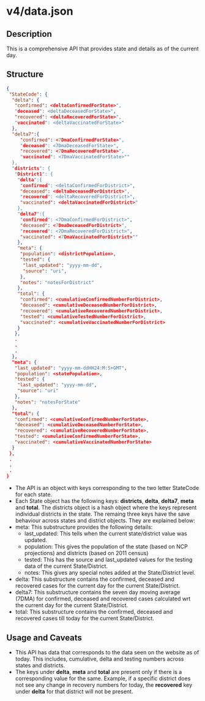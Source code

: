 # v4/data.json

## Description

This is a comprehensive API that provides state and details as of the current day.

## Structure

```json
{
 "StateCode": {
  "delta": {
   "confirmed": <deltaConfirmedForState>",
   "deceased": <deltaDeceasedForState>",
   "recovered": <deltaRecoveredForState>",
   "vaccinated": <deltaVaccinatedForState>"
  },
  "delta7":{
     "confirmed": <7DmaConfirmedForState>",
     "deceased": <7DmaDeceasedForState>",
     "recovered": <7DmaRecoveredForState>",
     "vaccinated": <7DmaVaccinatedForState>""
  },
  "districts": {
   "District1": {
    "delta":{
     "confirmed": <deltaConfirmedForDistrict>",
     "deceased": <deltaDeceasedForDistrict>",
     "recovered": <deltaRecoveredForDistrict>",
     "vaccinated": <deltaVaccinatedForDistrict>"
    },
    "delta7":{
     "confirmed": <7DmaConfirmedForDistrict>",
     "deceased": <7DmaDeceasedForDistrict>",
     "recovered": <7DmaRecoveredForDistrict>",
     "vaccinated": <7DmaVaccinatedForDistrict>""
    },
    "meta": {
     "population": <districtPopulation>,
     "tested": {
      "last_updated": "yyyy-mm-dd",
      "source": "uri",
     },
     "notes": "notesForDistrict"
    },
    "total": {
     "confirmed": <cumulativeConfirmedNumberForDistrict>,
     "deceased": <cumulativeDeceasedNumberForDistrict>,
     "recovered": <cumulativeRecoveredNumberForDistrict>,
     "tested": <cumulativeTestedNumberForDistrict>,
     "vaccinated": <cumulativeVaccinatedNumberForDistrict>
    }
   },
   .
   .
   .
  },
  "meta": {
   "last_updated": "yyyy-mm-ddHH24:M:S+GMT",
   "population": <statePopulation>,
   "tested": {
    "last_updated": "yyyy-mm-dd",
    "source": "uri"
   },
   "notes": "notesForState"
  },
  "total": {
   "confirmed": <cumulativeConfirmedNumberForState>,
   "deceased": <cumulativeDeceasedNumberForState>,
   "recovered": <cumulativeRecoveredNumberForState>,
   "tested": <cumulativeConfirmedNumberForState>,
   "vaccinated": <cumulativeVaccinatedNumberForState>
  }
 },
 .
 .
 .
}

```

- The API is an object with keys corresponding to the two letter StateCode for each state.
- Each State object has the following keys: __districts__, __delta__, __delta7__, __meta__ and __total__. The districts object is a hash object where the keys represent individual districts in the state. The remaing three keys have the save behaviour across states and district objects. They are explained below:
- meta: This substructure provides the following details:
  - last_updated: This tells when the current state/district value was updated.
  - population: This gives the population of the state (based on NCP projections) and districts (based on 2011 census)
  - tested: This has the source and last_updated values for the testing data of the current State/District.
  - notes: This gives any special notes added at the State/District level.
- delta: This substructure contains the confirmed, deceased and recovered cases for the current day for the current State/District.
- delta7: This substructure contains the seven day moving average (7DMA) for confirmed, deceased and recovered cases calculated wrt the current day for the current State/District.
- total: This substructure contains the confirmed, deceased and recovered cases till today for the current State/District.

## Usage and Caveats

- This API has data that corresponds to the data seen on the website as of today. This includes, cumulative, delta and testing numbers across states and districts.
- The keys under __delta__, __meta__ and __total__ are present only if there is a corresponding value for the same. Example, if a specific district does not see any change in recovery numbers for today, the __recovered__ key under __delta__ for that district will not be present.
